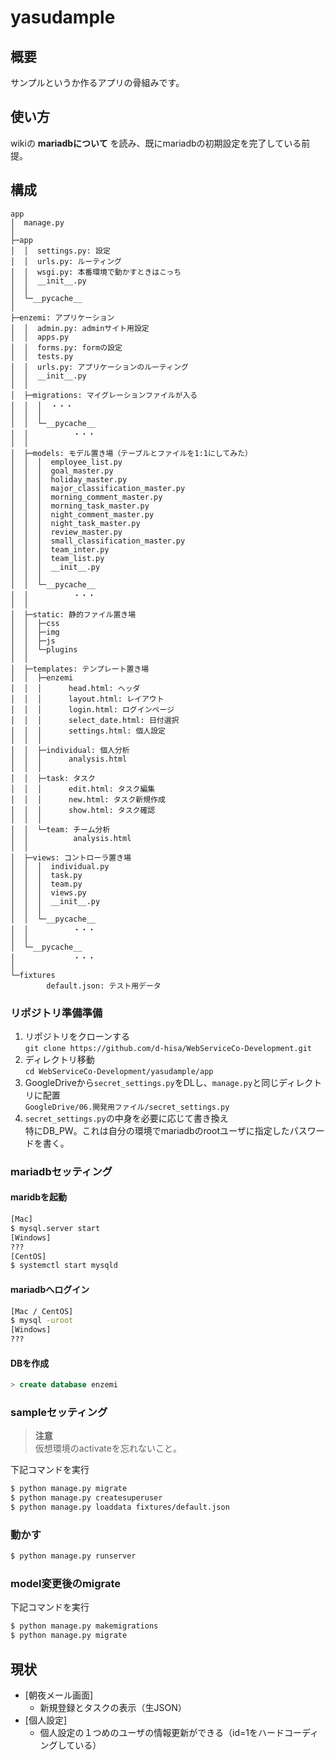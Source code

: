 # yasudample
## 概要
サンプルというか作るアプリの骨組みです。
## 使い方
wikiの **mariadbについて** を読み、既にmariadbの初期設定を完了している前提。
## 構成
```
app
│  manage.py
│  
├─app
│  │  settings.py: 設定
│  │  urls.py: ルーティング
│  │  wsgi.py: 本番環境で動かすときはこっち
│  │  __init__.py
│  │  
│  └─__pycache__
│          
├─enzemi: アプリケーション
│  │  admin.py: adminサイト用設定
│  │  apps.py
│  │  forms.py: formの設定
│  │  tests.py
│  │  urls.py: アプリケーションのルーティング
│  │  __init__.py
│  │  
│  ├─migrations: マイグレーションファイルが入る
│  │  │  ・・・
│  │  │  
│  │  └─__pycache__
│  │          ・・・
│  │          
│  ├─models: モデル置き場（テーブルとファイルを1:1にしてみた）
│  │  │  employee_list.py
│  │  │  goal_master.py
│  │  │  holiday_master.py
│  │  │  major_classification_master.py
│  │  │  morning_comment_master.py
│  │  │  morning_task_master.py
│  │  │  night_comment_master.py
│  │  │  night_task_master.py
│  │  │  review_master.py
│  │  │  small_classification_master.py
│  │  │  team_inter.py
│  │  │  team_list.py
│  │  │  __init__.py
│  │  │  
│  │  └─__pycache__
│  │          ・・・
│  │          
│  ├─static: 静的ファイル置き場
│  │  ├─css
│  │  ├─img
│  │  ├─js
│  │  └─plugins
│  │              
│  ├─templates: テンプレート置き場
│  │  ├─enzemi
│  │  │      head.html: ヘッダ
│  │  │      layout.html: レイアウト
│  │  │      login.html: ログインページ
│  │  │      select_date.html: 日付選択
│  │  │      settings.html: 個人設定
│  │  │      
│  │  ├─individual: 個人分析
│  │  │      analysis.html
│  │  │      
│  │  ├─task: タスク
│  │  │      edit.html: タスク編集
│  │  │      new.html: タスク新規作成
│  │  │      show.html: タスク確認
│  │  │      
│  │  └─team: チーム分析
│  │          analysis.html
│  │          
│  ├─views: コントローラ置き場
│  │  │  individual.py
│  │  │  task.py
│  │  │  team.py
│  │  │  views.py
│  │  │  __init__.py
│  │  │  
│  │  └─__pycache__
│  │          ・・・
│  │          
│  └─__pycache__
│             ・・・
│          
└─fixtures
        default.json: テスト用データ
 ```     

### リポジトリ準備準備
1. リポジトリをクローンする  
`git clone https://github.com/d-hisa/WebServiceCo-Development.git`
1. ディレクトリ移動  
`cd WebServiceCo-Development/yasudample/app`
1. GoogleDriveから`secret_settings.py`をDLし、`manage.py`と同じディレクトリに配置  
`GoogleDrive/06.開発用ファイル/secret_settings.py`
1. `secret_settings.py`の中身を必要に応じて書き換え  
特にDB_PW。これは自分の環境でmariadbのrootユーザに指定したパスワードを書く。

### mariadbセッティング
#### maridbを起動
```bash
[Mac]
$ mysql.server start
[Windows]
???
[CentOS]
$ systemctl start mysqld
```
#### mariadbへログイン
```bash
[Mac / CentOS]
$ mysql -uroot
[Windows]
???
```
#### DBを作成
```sql
> create database enzemi
```

### sampleセッティング
> **注意**  
> 仮想環境のactivateを忘れないこと。

下記コマンドを実行
```bash
$ python manage.py migrate
$ python manage.py createsuperuser
$ python manage.py loaddata fixtures/default.json
```
### 動かす
```bash
$ python manage.py runserver
```

### model変更後のmigrate
下記コマンドを実行
```bash
$ python manage.py makemigrations
$ python manage.py migrate
```

## 現状
- [朝夜メール画面]
	* 新規登録とタスクの表示（生JSON）
- [個人設定]
	* 個人設定の１つめのユーザの情報更新ができる（id=1をハードコーディングしている）
